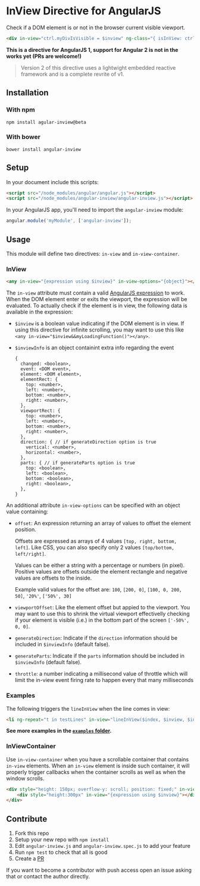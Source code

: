 # InView Directive for AngularJS

Check if a DOM element is or not in the browser current visible viewport.

```html
<div in-view="ctrl.myDivIsVisible = $inview" ng-class="{ isInView: ctrl.myDivIsVisible }"></div>
```

**This is a directive for AngularJS 1, support for Angular 2 is not in the works yet (PRs are welcome!)**

> Version 2 of this directive uses a lightwight embedded reactive framework and is
a complete revrite of v1.

## Installation

### With npm

```
npm install agular-inview@beta
```

### With bower

```
bower install angular-inview
```

## Setup

In your document include this scripts:

```html
<script src="/node_modules/angular/angular.js"></script>
<script src="/node_modules/angular-inview/angular-inview.js"></script>
```

In your AngularJS app, you'll need to import the `angular-inview` module:

```javascript
angular.module('myModule', ['angular-inview']);
```

## Usage

This module will define two directives: `in-view` and `in-view-container`.

### InView

```html
<any in-view="{expression using $inview}" in-view-options="{object}"></any>
```

The `in-view` attribute must contain a valid [AngularJS expression](http://docs.angularjs.org/guide/expression)
to work. When the DOM element enter or exits the viewport, the expression will
be evaluated. To actually check if the element is in view, the following data is
available in the expression:

- `$inview` is a boolean value indicating if the DOM element is in view.
  If using this directive for infinite scrolling, you may want to use this like
  `<any in-view="$inview&&myLoadingFunction()"></any>`.

- `$inviewInfo` is an object containint extra info regarding the event

  ```
  {
    changed: <boolean>,
    event: <DOM event>,
    element: <DOM element>,
    elementRect: {
      top: <number>,
      left: <number>,
      bottom: <number>,
      right: <number>,
    },
    viewportRect: {
      top: <number>,
      left: <number>,
      bottom: <number>,
      right: <number>,
    },
    direction: { // if generateDirection option is true
      vertical: <number>,
      horizontal: <number>,
    },
    parts: { // if generateParts option is true
      top: <boolean>,
      left: <boolean>,
      bottom: <boolean>,
      right: <boolean>,
    },
  }
  ```

An additional attribute `in-view-options` can be specified with an object value
containing:

- `offset`: An expression returning an array of values to offset the element position.

  Offsets are expressed as arrays of 4 values `[top, right, bottom, left]`.
  Like CSS, you can also specify only 2 values `[top/bottom, left/right]`.

  Values can be either a string with a percentage or numbers (in pixel).
  Positive values are offsets outside the element rectangle and
  negative values are offsets to the inside.

  Example valid values for the offset are: `100`, `[200, 0]`,
  `[100, 0, 200, 50]`, `'20%'`, `['50%', 30]`

- `viewportOffset`: Like the element offset but appied to the viewport. You may
  want to use this to shrink the virtual viewport effectivelly checking if your
  element is visible (i.e.) in the bottom part of the screen `['-50%', 0, 0]`.

- `generateDirection`: Indicate if the `direction` information should
  be included in `$inviewInfo` (default false).

- `generateParts`: Indicate if the `parts` information should
  be included in `$inviewInfo` (default false).

- `throttle`: a number indicating a millisecond value of throttle which will
  limit the in-view event firing rate to happen every that many milliseconds

### Examples

The following triggers the `lineInView` when the line comes in view:

```html
<li ng-repeat="t in testLines" in-view="lineInView($index, $inview, $inviewpart)">This is test line #{{$index}}</li>
```

**See more examples in the [`examples` folder](./examples).**

### InViewContainer

Use `in-view-container` when you have a scrollable container that contains `in-view`
elements. When an `in-view` element is inside such container, it will properly
trigger callbacks when the container scrolls as well as when the window scrolls.

```html
<div style="height: 150px; overflow-y: scroll; position: fixed;" in-view-container>
	<div style="height:300px" in-view="{expression using $inview}"></div>
</div>
```

## Contribute

1. Fork this repo
2. Setup your new repo with `npm install`
3. Edit `angular-inview.js` and `angular-inview.spec.js` to add your feature
4. Run `npm test` to check that all is good
5. Create a [PR](https://github.com/thenikso/angular-inview/pulls)

If you want to become a contributor with push access open an issue asking that
or contact the author directly.
